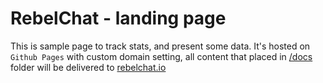# RebelChat - landing page

This is sample page to track stats, and present some data. It's hosted on `Github Pages` with custom
domain setting, all content that placed in [/docs](docs) folder will be delivered to
[rebelchat.io](http://rebelchat.io)

